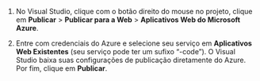 
1. No Visual Studio, clique com o botão direito do mouse no projeto, clique em **Publicar** > **Publicar para a Web** > **Aplicativos Web do Microsoft Azure**.

2. Entre com credenciais do Azure e selecione seu serviço em **Aplicativos Web Existentes** (seu serviço pode ter um sufixo “-code”). O Visual Studio baixa suas configurações de publicação diretamente do Azure. Por fim, clique em **Publicar**.

<!---HONumber=62-->